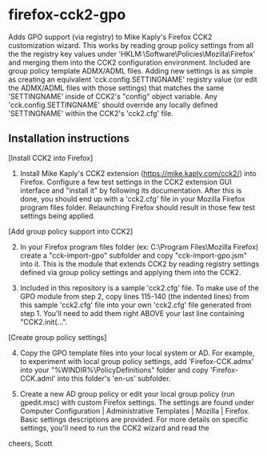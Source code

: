 # firefox-cck2-gpo
Adds GPO support (via registry) to Mike Kaply's Firefox CCK2 customization wizard.  This works by reading group policy settings from all the the registry key values under 'HKLM:\Software\Policies\Mozilla\Firefox' and merging them into the CCK2 configuration environment. Included are group policy template ADMX/ADML files. Adding new settings is as simple as creating an equivalent 'cck.config.SETTINGNAME' registry value (or edit the ADMX/ADML files with those settings) that matches the same 'SETTINGNAME' inside of CCK2's "config" object variable. Any 'cck.config.SETTINGNAME' should override any locally defined 'SETTINGNAME' within the CCK2's 'cck2.cfg' file.

Installation instructions
------------------------------

[Install CCK2 into Firefox]

1. Install Mike Kaply's CCK2 extension (https://mike.kaply.com/cck2/) into Firefox. Configure a few test settings in the CCK2 extension GUI interface and "install it" by following its documentation.  After this is done, you should end up with a 'cck2.cfg' file in your Mozilla Firefox program files folder.  Relaunching Firefox should result in those few test settings being applied.

[Add group policy support into CCK2]

2. In your Firefox program files folder (ex: C:\Program Files\Mozilla Firefox\) create a "cck-import-gpo" subfolder and copy "cck-import-gpo.jsm" into it. This is the module that extends CCK2 by reading registry settings defined via group policy settings and applying them into the CCK2.

3. Included in this repository is a sample 'cck2.cfg' file. To make use of the GPO module from step 2, copy lines 115-140 (the indented lines) from this sample 'cck2.cfg' file into your own 'cck2.cfg' file generated from step 1.  You'll need to add them right ABOVE your last line containing "CCK2.init(...".

[Create group policy settings]

4. Copy the GPO template files into your local system or AD. For example, to experiment with local group policy settings, add 'Firefox-CCK.admx' into your "%WINDIR%\PolicyDefinitions" folder and copy 'Firefox-CCK.adml' into this folder's 'en-us' subfolder.

5. Create a new AD group policy or edit your local group policy (run gpedit.msc) with custom Firefox settings. The settings are found under Computer Configuration | Administrative Templates | Mozilla | Firefox.  Basic settings descriptions are provided.  For more details on specific settings, you'll need to run the CCK2 wizard and read the 

cheers,
Scott
